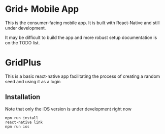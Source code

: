 # Grid+ Mobile App

This is the consumer-facing mobile app. It is built with React-Native and still under development.

It may be difficult to build the app and more robust setup documentation is on the TODO list.
#  GridPlus

This is a basic react-native app facilitating the process of creating a random seed and using it as a login

## Installation

Note that only the iOS version is under development right now

```
npm run install
react-native link
npm run ios
```
